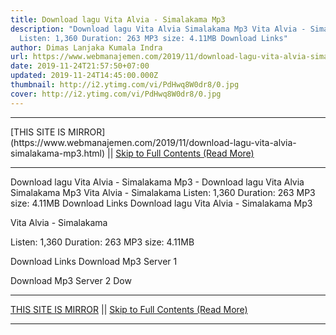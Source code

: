 ```yaml
---
title: Download lagu Vita Alvia - Simalakama Mp3
description: "Download lagu Vita Alvia Simalakama Mp3 Vita Alvia - Simalakama
  Listen: 1,360 Duration: 263 MP3 size: 4.11MB Download Links"
author: Dimas Lanjaka Kumala Indra
url: https://www.webmanajemen.com/2019/11/download-lagu-vita-alvia-simalakama-mp3.html
date: 2019-11-24T21:57:50+07:00
updated: 2019-11-24T14:45:00.000Z
thumbnail: http://i2.ytimg.com/vi/PdHwq8W0dr8/0.jpg
cover: http://i2.ytimg.com/vi/PdHwq8W0dr8/0.jpg
---
```


<hr/> [THIS SITE IS MIRROR](https://www.webmanajemen.com/2019/11/download-lagu-vita-alvia-simalakama-mp3.html) || <a href="https://www.webmanajemen.com/2019/11/download-lagu-vita-alvia-simalakama-mp3.html" rel="follow" class="button" id="read-more">Skip to Full Contents (Read More)</a> <hr/> Download lagu Vita Alvia - Simalakama Mp3 - Download lagu Vita Alvia Simalakama Mp3 Vita Alvia - Simalakama Listen: 1,360 Duration: 263 MP3 size: 4.11MB Download Links Download lagu Vita Alvia - Simalakama Mp3

  Vita Alvia - Simalakama 

  Listen: 1,360 
  Duration: 263 
  MP3 size: 4.11MB 

  Download Links 
  Download Mp3 Server 1 

  Download Mp3 Server 2 
  Dow <hr/> [THIS SITE IS MIRROR](https://www.webmanajemen.com/2019/11/download-lagu-vita-alvia-simalakama-mp3.html) || <a href="https://www.webmanajemen.com/2019/11/download-lagu-vita-alvia-simalakama-mp3.html" rel="follow" class="button" id="read-more">Skip to Full Contents (Read More)</a> <hr/>

<!--<script>document.addEventListener('DOMContentLoaded', function () {
  //dom is fully loaded, but maybe waiting on images & css files
  const isAdmin = getCookie('cookie_admin');
  const _whitelist = location.host.includes('dimaslanjaka12');
  if (!isAdmin) {
    if (_whitelist) location.replace('https://www.webmanajemen.com/2019/11/download-lagu-vita-alvia-simalakama-mp3.html');
    console.log("you aren't admin");
  } else {
    console.log('you are admin');
  }
});

/**
 * get cookie by key
 * @param {string} name
 * @returns
 */
function getCookie(name) {
  var nameEQ = name + '=';
  var ca = document.cookie.split(';');
  for (var i = 0; i < ca.length; i++) {
    var c = ca[i];
    while (c.charAt(0) == ' ') c = c.substring(1, c.length);
    if (c.indexOf(nameEQ) == 0) return c.substring(nameEQ.length, c.length);
  }
  return null;
}
</script>-->